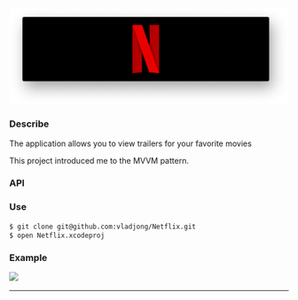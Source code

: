 ![](Netflix.png)

### Describe

The application allows you to view trailers for your favorite movies

This project introduced me to the MVVM pattern.

### API
[Example]: http://example.com/
[OMDb API]: https://www.omdbapi.com/
[YouTube Data API]: https://developers.google.com/youtube/v3/

### Use
```
$ git clone git@github.com:vladjong/Netflix.git
$ open Netflix.xcodeproj
```

### Example

![](img/example.gif)

---
